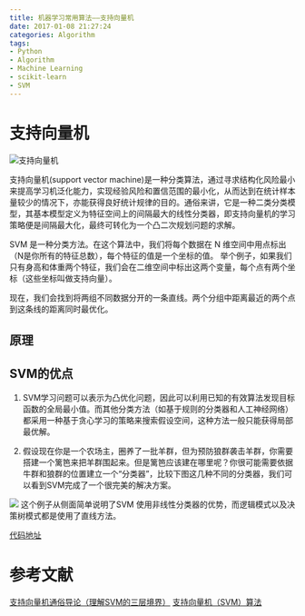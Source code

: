 ```yaml
---
title: 机器学习常用算法——支持向量机
date: 2017-01-08 21:27:24
categories: Algorithm
tags:
- Python
- Algorithm
- Machine Learning
- scikit-learn
- SVM
---
```

# 支持向量机

<img src="http://img.blog.csdn.net/20130919093501390" alt="支持向量机">

支持向量机(support vector machine)是一种分类算法，通过寻求结构化风险最小来提高学习机泛化能力，实现经验风险和置信范围的最小化，从而达到在统计样本量较少的情况下，亦能获得良好统计规律的目的。通俗来讲，它是一种二类分类模型，其基本模型定义为特征空间上的间隔最大的线性分类器，即支持向量机的学习策略便是间隔最大化，最终可转化为一个凸二次规划问题的求解。
<!-- more -->

SVM 是一种分类方法。在这个算法中，我们将每个数据在 N 维空间中用点标出（N是你所有的特征总数），每个特征的值是一个坐标的值。
举个例子，如果我们只有身高和体重两个特征，我们会在二维空间中标出这两个变量，每个点有两个坐标（这些坐标叫做支持向量）。

现在，我们会找到将两组不同数据分开的一条直线。两个分组中距离最近的两个点到这条线的距离同时最优化。



## 原理



## SVM的优点

1. SVM学习问题可以表示为凸优化问题，因此可以利用已知的有效算法发现目标函数的全局最小值。而其他分类方法（如基于规则的分类器和人工神经网络）都采用一种基于贪心学习的策略来搜索假设空间，这种方法一般只能获得局部最优解。

2. 假设现在你是一个农场主，圈养了一批羊群，但为预防狼群袭击羊群，你需要搭建一个篱笆来把羊群围起来。但是篱笆应该建在哪里呢？你很可能需要依据牛群和狼群的位置建立一个“分类器”，比较下图这几种不同的分类器，我们可以看到SVM完成了一个很完美的解决方案。


<img src="http://img.blog.csdn.net/20131121105410546">
这个例子从侧面简单说明了SVM 使用非线性分类器的优势，而逻辑模式以及决策树模式都是使用了直线方法。


[代码地址](https://github.com/Leo555/scikit-learn_demo/tree/master/02LogisticRegression)

# 参考文献
[支持向量机通俗导论（理解SVM的三层境界）](http://blog.csdn.net/macyang/article/details/38782399/)
[支持向量机（SVM）算法](http://www.cnblogs.com/end/p/3848740.html)
